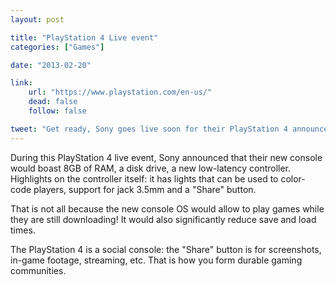 ```yaml
---
layout: post

title: "PlayStation 4 Live event"
categories: ["Games"]

date: "2013-02-20"

link:
    url: "https://www.playstation.com/en-us/"
    dead: false
    follow: false

tweet: "Get ready, Sony goes live soon for their PlayStation 4 announcement event!"
---
```


During this PlayStation 4 live event, Sony announced that their new console would boast 8GB of RAM, a disk drive, a new 
low-latency controller. Highlights on the controller itself: it has lights that can be used to color-code players, 
support for jack 3.5mm and a "Share" button.

That is not all because the new console OS would allow to play games while they are still downloading! It would also 
significantly reduce save and load times.

The PlayStation 4 is a social console: the "Share" button is for screenshots, in-game footage, streaming, etc. That is 
how you form durable gaming communities.
